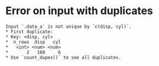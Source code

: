 # Error on input with duplicates

    Input `.data_a` is not unique by `c(disp, cyl)`.
    * First duplicate:
    * Key: <disp, cyl>
    *  n_rows  disp   cyl
    *   <int> <num> <num>
    *       2   160     6
    * Use `count_dupes()` to see all duplicates.


